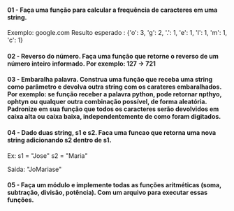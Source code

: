 
#### 01 - Faça uma função para calcular a frequência de caracteres em uma string.
Exemplo: google.com
Resulto esperado : {'o': 3, 'g': 2, '.': 1, 'e': 1, 'l': 1, 'm': 1, 'c': 1}

#### 02 - Reverso do número. Faça uma função que retorne o reverso de um número inteiro informado. Por exemplo: 127 -> 721

#### 03 - Embaralha palavra. Construa uma função que receba uma string como parâmetro e devolva outra string com os carateres embaralhados. Por exemplo: se função receber a palavra python, pode retornar npthyo, ophtyn ou qualquer outra combinação possível, de forma aleatória. Padronize em sua função que todos os caracteres serão devolvidos em caixa alta ou caixa baixa, independentemente de como foram digitados.

#### 04 - Dado duas string, s1 e s2. Faca uma funcao que retorna uma nova string adicionando s2 dentro de s1.
Ex:
s1 = "Jose"
s2 = "Maria"

Saida: "JoMariase"

#### 05 - Faça um módulo e implemente todas as funções aritméticas (soma, subtração, divisão, potência). Com um arquivo para executar essas funções.


